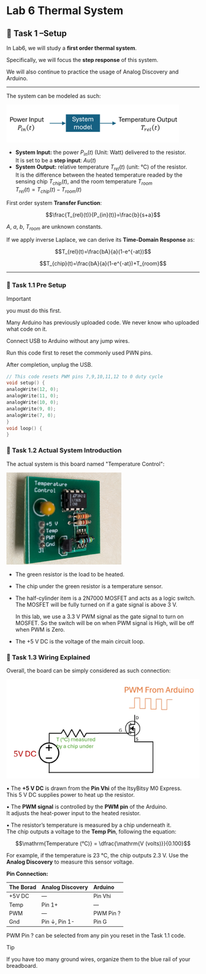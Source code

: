 # Lab 6 Thermal System

## :dart: Task 1 –Setup


In Lab6, we will study a **first order thermal system**.

Specifically, we will focus the **step response** of this system.

We will also continue to practice the usage of Analog Discovery and Arduino.

----
The system can be modeled as such:

<img src="Pic/systemmodel.png" width="450">

* **System Input:** the power $P_{in}(t)$ (Unit: Watt) delivered to the resistor. <br>It is set to be a **step input**: $Au(t)$
* **System Output:** relative temperature $T_{rel}(t)$ (unit: °C) of the resistor. <br>It is the difference
between the heated temperature readed by the sensing chip $T_{chip}(t)$, and the room temperature $T_{room}$<br>$T_{rel}(t)=T_{chip}(t)-T_{room}(t)$

First order system **Transfer Function**:

$$\frac{T_{rel}(t)}{P_{in}(t)}=\frac{b}{s+a}$$

$A$, $a$, $b$, $T_{room}$ are unknown constants.

If we apply inverse Laplace, we can derive its **Time-Domain Response** as:

$$T_{rel}(t)=\frac{bA}{a}(1-e^{-at})$$

$$T_{chip}(t)=\frac{bA}{a}(1-e^{-at})+T_{room}$$

---
### 📌 Task 1.1 Pre Setup
> [!IMPORTANT]  
> you must do this first.

Many Arduino has previously uploaded code. We never know who uploaded what code on
it.

Connect USB to Arduino without any jump wires. 

Run this code first to reset the commonly used PWN pins.

After completion, unplug the USB.

```c
// This code resets PWM pins 7,9,10,11,12 to 0 duty cycle
void setup() {
analogWrite(12, 0);
analogWrite(11, 0);
analogWrite(10, 0);
analogWrite(9, 0);
analogWrite(7, 0);
}
void loop() {
}
```

### 📌 Task 1.2 Actual System Introduction

The actual system is this board named "Temperature Control":

<img src="Pic/boardsystem.png" width="300">

* The green resistor is the load to be heated.
* The chip under the green resistor is a temperature sensor.
* The half-cylinder item is a 2N7000 MOSFET and acts as a logic switch. The MOSFET
will be fully turned on if a gate signal is above 3 V.

	In this lab, we use a 3.3 V PWM signal as the gate signal to turn on MOSFET.
So the switch will be on when PWM signal is High, will be off when PWM is Zero.
* The +5 V DC is the voltage of the main circuit loop.


### 📌 Task 1.3 Wiring Explained

Overall, the board can be simply considered as such connection:

<img src="Pic/schematic.png" width="600">

▪ The **+5 V DC** is drawn from the **Pin Vhi** of the ItsyBitsy M0 Express.
 <br>This 5 V DC supplies power to heat up the resistor.

▪ The **PWM signal** is controlled by the **PWM pin** of the Arduino.
 <br>It adjusts the heat-power input to the heated resistor.

▪ The resistor’s temperature is measured by a chip underneath it.
 <br>The chip outputs a voltage to the **Temp Pin**, following the equation:

$$\mathrm{Temperature (°C)} = \dfrac{\mathrm{V (volts)}}{0.100}$$

For example, if the temperature is 23 °C, the chip outputs 2.3 V.
Use the **Analog Discovery** to measure this sensor voltage.

**Pin Connection:**

| **The Borad**        | **Analog Discovery** | **Arduino** |
| :-----------------| :------------------- | :---------- |
| +5V DC         | —                    | Pin Vhi          |
| Temp         | Pin 1+               | —           |
| PWM               | —                    | PWM Pin ?   |
| Gnd                    | Pin ↓, Pin 1-       | Pin G       |

PWM Pin ? can be selected from any pin you reset in the Task 1.1 code.

> [!TIP]
> If you have too many ground wires, organize them to the blue rail of your breadboard.



